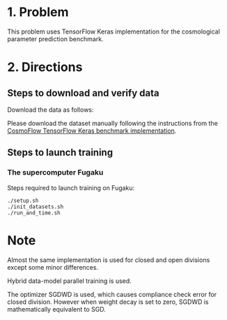 # 1. Problem

This problem uses TensorFlow Keras implementation for the cosmological parameter prediction benchmark.

# 2. Directions
## Steps to download and verify data
Download the data as follows:

Please download the dataset manually following the instructions from the [CosmoFlow TensorFlow Keras benchmark implementation](https://github.com/sparticlesteve/cosmoflow-benchmark).

## Steps to launch training

### The supercomputer Fugaku
Steps required to launch training on Fugaku:

```
./setup.sh
./init_datasets.sh
./run_and_time.sh
```

# Note
Almost the same implementation is used for closed and open divisions except some minor differences.

Hybrid data-model parallel training is used.

The optimizer SGDWD is used, which causes compliance check error for closed division. 
However when weight decay is set to zero, SGDWD is mathematically equivalent to SGD.

